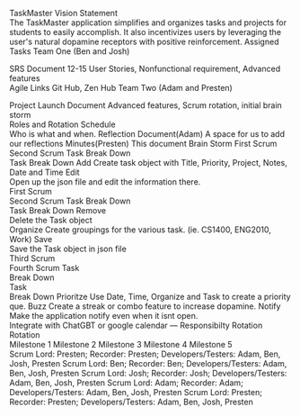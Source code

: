TaskMaster 
Vision Statement  
The TaskMaster application simplifies and 
organizes tasks and projects for students to easily 
accomplish. It also incentivizes users by 
leveraging the user's natural dopamine receptors 
with positive reinforcement. 
Assigned Tasks 
Team One (Ben and 
Josh) 
 
SRS Document 
12-15 User Stories, Nonfunctional requirement, Advanced 
features  
Agile Links 
Git Hub, Zen Hub 
Team Two (Adam and 
Presten) 
 
Project Launch Document 
Advanced features, Scrum rotation, initial brain storm  
Roles and Rotation Schedule  
Who is what and when. 
Reflection Document(Adam) 
A space for us to add our reflections 
Minutes(Presten) 
This document 
Brain Storm 
First Scrum  
Second Scrum 
Task 
Break Down  
Task 
Break Down 
Add 
Create task object 
with Title, Priority, 
Project, Notes, Date 
and Time 
Edit  
Open up the json file 
and edit the 
information there.  
First Scrum  
Second Scrum 
Task 
Break Down  
Task 
Break Down 
Remove  
Delete the Task object  
Organize 
Create groupings for 
the various task. (ie. 
CS1400, ENG2010, 
Work) 
Save  
Save the Task object 
in json file    
Third Scrum  
Fourth Scrum 
Task  
Break Down  
Task  
Break Down 
Prioritze 
Use Date, Time, 
Organize and Task to 
create a priority que. 
Buzz 
Create a streak or 
combo feature to 
increase dopamine. 
Notify  
Make the application 
notify even when it 
isnt open.  
Integrate with 
ChatGBT or google 
calendar 
— 
Responsibilty Rotation  
Rotation  
Milestone 1 
Milestone 2 
Milestone 3 
Milestone 4 
Milestone 5  
Scrum Lord: Presten; Recorder: Presten; Developers/Testers: 
Adam, Ben, Josh, Presten 
Scrum Lord: Ben; Recorder: Ben; Developers/Testers: Adam, 
Ben, Josh, Presten 
Scrum Lord: Josh; Recorder: Josh; Developers/Testers: Adam, 
Ben, Josh, Presten 
Scrum Lord: Adam; Recorder: Adam; Developers/Testers: Adam, 
Ben, Josh, Presten 
Scrum Lord: Presten; Recorder: Presten; Developers/Testers: 
Adam, Ben, Josh, Presten